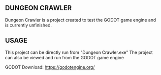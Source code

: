 ## DUNGEON CRAWLER

Dungeon Crawler is a project created to test the GODOT game engine
and is currently unfinished.

## USAGE

This project can be directly run from "Dungeon Crawler.exe"
The project can also be viewed and run from the GODOT game engine

GODOT Download:
	https://godotengine.org/



